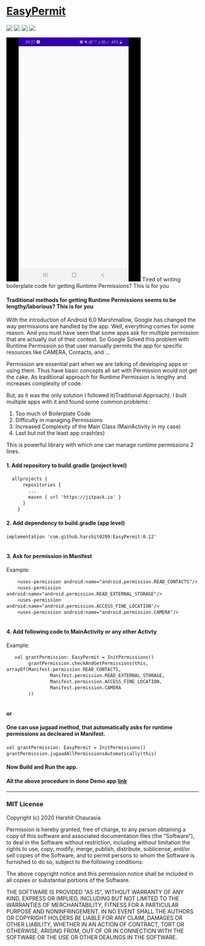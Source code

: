 # [EasyPermit](https://medium.com/@harshitchaurasia00/how-to-handle-runtime-permission-in-android-the-easy-way-e1cdc0a810b3)

[<img src=https://badgen.net/badge/Repository/Jitpack/green>](https://jitpack.io) 
[<img src=https://badgen.net/badge/Version/0.12/purple>](https://jitpack.io) 
[<img src=https://badgen.net/badge/license/MIT/orange>](https://github.com/harshit0209/EasyPermit/blob/master/LICENSE) 
[<img src= https://badgen.net/badge/Linkedin/harshit/blue>](https://www.linkedin.com/in/harshit-chaurasia-38a57016a/) 
  

<img src= snapshot.gif>
  Tired of writing boilerplate code for getting Runtime Permissions? This is for you

#### Traditional methods for getting Runtime Permissions seems to be lengthy/laborious? This is for you

With the introduction of Android 6.0 Marshmallow, Google has changed the way permissions are handled by the app. Well, everything comes for some reason. And you must have seen that some apps ask for multiple permission that are actually out of their context. So Google Solved this problem with Runtime Permission so that user manually permits the app for specific resources like CAMERA, Contacts, and …

Permission are essential part when we are talking of developing apps or using them. Thus have basic concepts all set with Permission would not get the cake. As traditional approach for Runtime Permission is lengthy and increases complexity of code.

But, as it was the only solution I followed it(Traditional Approach). I built multiple apps with it and found some common problems :

1. Too much of Boilerplate Code
1. Difficulty in managing Permissions
1. Increased Complexity of the Main Class (MainActivity in my case)
1. Last but not the least app crash(es)

This is powerful library with which one can manage runtime permissions 2 lines.
#### 1. Add repository to build.gradle (project level)
```
  allprojects {
      repositories {
        ...
        maven { url 'https://jitpack.io' }
      }
    }
```
#### 2. Add dependency to build.gradle (app level)
```
implementation 'com.github.harshit0209:EasyPermit:0.12'
   
```
#### 3. Ask for permission in Manifest
Example:
```
    <uses-permission android:name="android.permission.READ_CONTACTS"/>
    <uses-permission android:name="android.permission.READ_EXTERNAL_STORAGE"/>
    <uses-permission android:name="android.permission.ACCESS_FINE_LOCATION"/>
    <uses-permission android:name="android.permission.CAMERA"/>
   
```
#### 4. Add following code to MainActivity or any other Activty
Example:  
```
   val grantPermission: EasyPermit = InitPermissions()
        grantPermission.checkAndGetPermissions(this, arrayOf(Manifest.permission.READ_CONTACTS,
                Manifest.permission.READ_EXTERNAL_STORAGE,
                Manifest.permission.ACCESS_FINE_LOCATION,
                Manifest.permission.CAMERA
        ))               
   
```
#### or
#### One can use **jugaad** method, that automatically asks for runtime permissions as decleared in Manifest.
```
val grantPermission: EasyPermit = InitPermissions()
grantPermission.jugaadAllPermissionsAutomatically(this)
```

#### Now Build and Run the app.
#### All the above procedure in done Demo app [link](https://github.com/harshit0209/EasyPermit_Test)


-----------------------------------------------------------------------------

### MIT License

Copyright (c) 2020 Harshit Chaurasia

Permission is hereby granted, free of charge, to any person obtaining a copy
of this software and associated documentation files (the "Software"), to deal
in the Software without restriction, including without limitation the rights
to use, copy, modify, merge, publish, distribute, sublicense, and/or sell
copies of the Software, and to permit persons to whom the Software is
furnished to do so, subject to the following conditions:

The above copyright notice and this permission notice shall be included in all
copies or substantial portions of the Software.

THE SOFTWARE IS PROVIDED "AS IS", WITHOUT WARRANTY OF ANY KIND, EXPRESS OR
IMPLIED, INCLUDING BUT NOT LIMITED TO THE WARRANTIES OF MERCHANTABILITY,
FITNESS FOR A PARTICULAR PURPOSE AND NONINFRINGEMENT. IN NO EVENT SHALL THE
AUTHORS OR COPYRIGHT HOLDERS BE LIABLE FOR ANY CLAIM, DAMAGES OR OTHER
LIABILITY, WHETHER IN AN ACTION OF CONTRACT, TORT OR OTHERWISE, ARISING FROM,
OUT OF OR IN CONNECTION WITH THE SOFTWARE OR THE USE OR OTHER DEALINGS IN THE
SOFTWARE.
